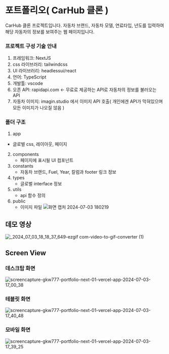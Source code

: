 # 포트폴리오( CarHub 클론 )
CarHub 클론 프로젝트입니다.
자동차 브랜드, 자동차 모델, 연료타입, 년도를 입력하여 해당 자동차의 정보를 보여주는 웹 페이지입니다.

### 프로젝트 구성 기술 안내
1. 프레임워크: NextJS
2. css 라이브러리: tailwindcss
3. UI 라이브러리: headlessui/react
4. 언어: TypeScript
5. 개발툴: vscode
6. 오픈 API: rapidapi.com <- 무료로 제공하는 API로 자동차의 정보를 불러오는 API
7. 자동차 이미지: imagin.studio 에서 이미지 API 호출( 개인에겐 API가 막혀있으며 모든 이미지가 나오질 않음 )
   
### 폴더 구조
1. app
  - 글로벌 css, 레이아웃, 페이지
2. components
   - 페이지에 표시될 UI 컴포넌트
3. constants
   - 자동차 브랜드, Fuel, Year, 칼럼과 footer 링크 정보
4. types
   - 글로벌 interface 정보
5. utils
   - api 함수 정의
6. public
   - 이미지 파일
![화면 캡처 2024-07-03 180219](https://github.com/gkw777/portfolio_next_01/assets/62530852/a25ef42c-1834-4c29-8ab6-6ff2b973061c)

## 데모 영상
![_2024_07_03_18_18_37_649-ezgif com-video-to-gif-converter (1)](https://github.com/gkw777/portfolio_next_01/assets/62530852/8b93d733-8a76-4b30-993d-bbd155b8271e)

## Screen View
### 데스크탑 화면
![screencapture-gkw777-portfolio-next-01-vercel-app-2024-07-03-17_00_38](https://github.com/gkw777/portfolio_next_01/assets/62530852/2eaba58c-2156-46d3-94fc-4679362d1b72)
### 테블릿 화면
![screencapture-gkw777-portfolio-next-01-vercel-app-2024-07-03-17_40_48](https://github.com/gkw777/portfolio_next_01/assets/62530852/c095a4d9-c2fc-4937-9645-f8b74d0e77e9)
### 모바일 화면
![screencapture-gkw777-portfolio-next-01-vercel-app-2024-07-03-17_39_25](https://github.com/gkw777/portfolio_next_01/assets/62530852/2d69a6f9-d4ad-4154-a011-da44c642834f)
